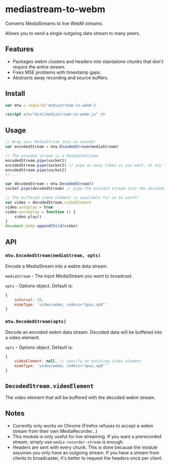 # mediastream-to-webm

Converts MediaStreams to live WebM streams.

Allows you to send a single outgoing data stream to many peers.

## Features
- Packages webm clusters and headers into standalone chunks that don't require the entire stream.
- Fixes MSE problems with timestamp gaps.
- Abstracts away recording and source buffers.

## Install
```javascript
var mtw = require('mediastream-to-webm')
```

```html
<script src="dist/mediastream-to-webm.js" />
```

## Usage

```javascript
// Wrap your MediaStream into an encoder
var encodedStream = mtw.EncodedStream(mediaStream)

// The encoded stream is a ReadableStream
encodedStream.pipe(socket1) 
encodedStream.pipe(socket2) // pipe as many times as you want, at any time, without worrying about the structure of the stream
encodedStream.pipe(socket2)
// ...
```

```javascript
var decodedStream = mtw.DecodedStream()
socket.pipe(decodedStream) // pipe the encoded stream into the decoded

// The buffered video element is available for us to watch!
var video = decodedStream.videoElement
video.autoplay = true
video.oncanplay = function () {
    video.play()
}
document.body.appendChild(video) 
```

## API
### `mtw.EncodedStream(mediaStream, opts)`
Encode a MediaStream into a webm data stream.

`mediaStream` - The input MediaStream you want to broadcast.

`opts` - Options object. Default is:

```javascript
{
    interval: 10,
    mimeType: 'video/webm; codecs="opus,vp8"'
}
```

### `mtw.DecodedStream(opts)`
Decode an encoded webm data stream. Decoded data will be buffered into a video element.

`opts` - Options object. Default is:

```javascript
{
    videoElement: null, // specify an existing video element
    mimeType: 'video/webm; codecs="opus,vp8"'
}
```

## `DecodedStream.videoElement`
The video element that will be buffered with the decoded webm stream.

## Notes
- Currently only works on Chrome (Firefox refuses to accept a webm stream from their own MediaRecorder...)
- This module is only useful for live streaming. If you want a prerecorded stream, simply use `media-recorder-stream` is enough.
- Headers are sent with every chunk. This is done because the module assumes you only have an outgoing stream. If you have a stream from clients to broadcaster, it's better to request the headers once per client.